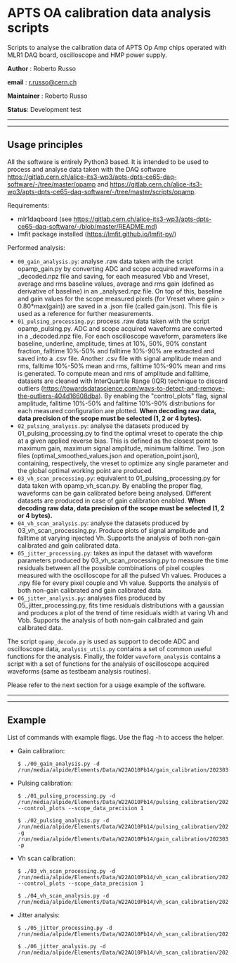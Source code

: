 # APTS OA calibration data analysis scripts

Scripts to analyse the calibration data of APTS Op Amp chips operated with MLR1 DAQ board, oscilloscope and HMP power supply.

**Author** : Roberto Russo

**email** : r.russo@cern.ch

**Maintainer** : Roberto Russo

**Status**: Development test 

_______________
_______________

## Usage principles

All the software is entirely Python3 based. It is intended to be used to process and analyse data taken with the DAQ software https://gitlab.cern.ch/alice-its3-wp3/apts-dpts-ce65-daq-software/-/tree/master/opamp and https://gitlab.cern.ch/alice-its3-wp3/apts-dpts-ce65-daq-software/-/tree/master/scripts/opamp.

Requirements:
- mlr1daqboard (see https://gitlab.cern.ch/alice-its3-wp3/apts-dpts-ce65-daq-software/-/blob/master/README.md)
- lmfit package installed (https://lmfit.github.io/lmfit-py/)

Performed analysis:
- `00_gain_analysis.py`: analyse .raw data taken with the script opamp_gain.py by converting ADC and scope acquired waveforms in a _decoded.npz file and saving, for each measured Vbb and Vreset, average and rms baseline values, average and rms gain (defined as derivative of baseline) in an _analysed.npz file. On top of this, baseline and gain values for the scope measured pixels (for Vreset where gain > 0.80*max(gain)) are saved in a .json file (called gain.json). This file is used as a reference for further measurements.
- `01_pulsing_processing.py`: process .raw data taken with the script opamp_pulsing.py. ADC and scope acquired waveforms are converted in a _decoded.npz file. For each oscilloscope waveform, parameters like baseline, underline, amplitude, times at 10%, 50%, 90% constant fraction, falltime 10%-50% and falltime 10%-90% are extracted and saved into a .csv file. Another .csv file with signal amplitude mean and rms, falltime 10%-50% mean and rms, falltime 10%-90% mean and rms is generated. To compute mean and rms of amplitude and falltime, datasets are cleaned with InterQuartile Range (IQR) technique to discard outliers (https://towardsdatascience.com/ways-to-detect-and-remove-the-outliers-404d16608dba). By enabling the "control_plots" flag, signal amplitude, falltime 10%-50% and falltime 10%-90% distributions for each measured configuration are plotted. **When decoding raw data, data precision of the scope must be selected (1, 2 or 4 bytes).**
- `02_pulsing_analysis.py`: analyse the datasets produced by 01_pulsing_processing.py to find the optimal vreset to operate the chip at a given applied reverse bias. This is defined as the closest point to maximum gain, maximum signal amplitude, minimum falltime. Two .json files (optimal_smoothed_values.json and operation_point.json), containing, respectively, the vreset to optimize any single parameter and the global optimal working point are produced.
- `03_vh_scan_processing.py`: equivalent to 01_pulsing_processing.py for data taken with opamp_vh_scan.py. By enabling the proper flag, waveforms can be gain calibrated before being analysed. Different datasets are produced in case of gain calibration enabled. **When decoding raw data, data precision of the scope must be selected (1, 2 or 4 bytes).**
- `04_vh_scan_analysis.py`: analyse the datasets produced by 03_vh_scan_processing.py. Produce plots of signal amplitude and falltime at varying injected Vh. Supports the analysis of both non-gain calibrated and gain calibrated data. 
- `05_jitter_processing.py`: takes as input the dataset with waveform parameters produced by 03_vh_scan_processing.py to measure the time residuals between all the possible combinations of pixel couples measured with the oscilloscope for all the pulsed Vh values. Produces a .npy file for every pixel couple and Vh value. Supports the analysis of both non-gain calibrated and gain calibrated data.
- `06_jitter_analysis.py`: analyses files produced by 05_jitter_processing.py, fits time residuals distributions with a gaussian and produces a plot of the trend of time residuals width at varing Vh and Vbb. Supports the analysis of both non-gain calibrated and gain calibrated data.


The script `opamp_decode.py` is used as support to decode ADC and oscilloscope data, `analysis_utils.py` contains a set of common useful functions for the analysis. Finally, the folder `waveform_analysis` contains a script with a set of functions for the analysis of oscilloscope acquired waveforms (same as testbeam analysis routines).

Please refer to the next section for a usage example of the software. 

_________________________
_________________________

## Example

List of commands with example flags. Use the flag -h to access the helper.

- Gain calibration:
    ```
    $ ./00_gain_analysis.py -d /run/media/alpide/Elements/Data/W22AO10Pb14/gain_calibration/20230310_172850
    ```

- Pulsing calibration:
    ```
    $ ./01_pulsing_processing.py -d /run/media/alpide/Elements/Data/W22AO10Pb14/pulsing_calibration/20230311_012035 --control_plots --scope_data_precision 1
    ```
    ```
    $ ./02_pulsing_analysis.py -d /run/media/alpide/Elements/Data/W22AO10Pb14/pulsing_calibration/20230311_012035 -g /run/media/alpide/Elements/Data/W22AO10Pb14/gain_calibration/20230310_172850/gain.json -p
    ```    

- Vh scan calibration:
    ```
    $ ./03_vh_scan_processing.py -d /run/media/alpide/Elements/Data/W22AO10Pb14/vh_scan_calibration/20230312_162141 --control_plots --scope_data_precision 1
    ```
    ```
    $ ./04_vh_scan_analysis.py -d /run/media/alpide/Elements/Data/W22AO10Pb14/vh_scan_calibration/20230312_162141
    ```

- Jitter analysis:
    ```
    $ ./05_jitter_processing.py -d /run/media/alpide/Elements/Data/W22AO10Pb14/vh_scan_calibration/20230312_162141
    ```
    ```
    $ ./06_jitter_analysis.py -d /run/media/alpide/Elements/Data/W22AO10Pb14/vh_scan_calibration/20230312_162141
    ```